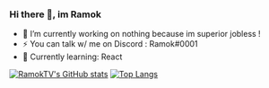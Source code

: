 ### Hi there 👋, im Ramok

- 🔭 I’m currently working on nothing because im superior jobless !
- ⚡ You can talk w/ me on Discord : Ramok#0001
- 📕 Currently learning: React

[![RamokTV's GitHub stats](https://github-readme-stats.vercel.app/api?username=ramoktvl&hide=contribs,prs,issues&show_icons=true&count_private=true)](https://github.com/anuraghazra/github-readme-stats)
[![Top Langs](https://github-readme-stats.vercel.app/api/top-langs/?username=ramoktvl&layout=compact)](https://github.com/anuraghazra/github-readme-stats)
